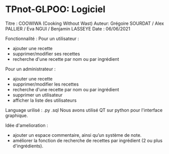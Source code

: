 # TPnot-GLPOO: Logiciel

Titre : COOWIWA (Cooking Without Wast)
Auteur: Grégoire SOURDAT / Alex PALLIER / Eva NGUI / Benjamin LASSEYE
Date  : 06/06/2021


Fonctionnalité : 
Pour un utilisateur :
  * ajouter une recette
  * supprimer/modifier ses recettes
  * recherche d'une recette par nom ou par ingrédient
    
Pour un administrateur : 
  * ajouter une recette
  * supprimer/modifier les recettes
  * recherche d'une recette par nom ou par ingrédient
  * supprimer un utilisateur
  * afficher la liste des utilisateurs 

Language urilisé :
  .py .sql
Nous avons utilisé QT sur python pour l'interface graphique.
  
Idée d'amelioration :
  * ajouter un espace commentaire, ainsi qu’un système de note.
  * améliorer la fonction de recherche de recettes par ingrédient (2 ou plus d'ingrédients).
    
